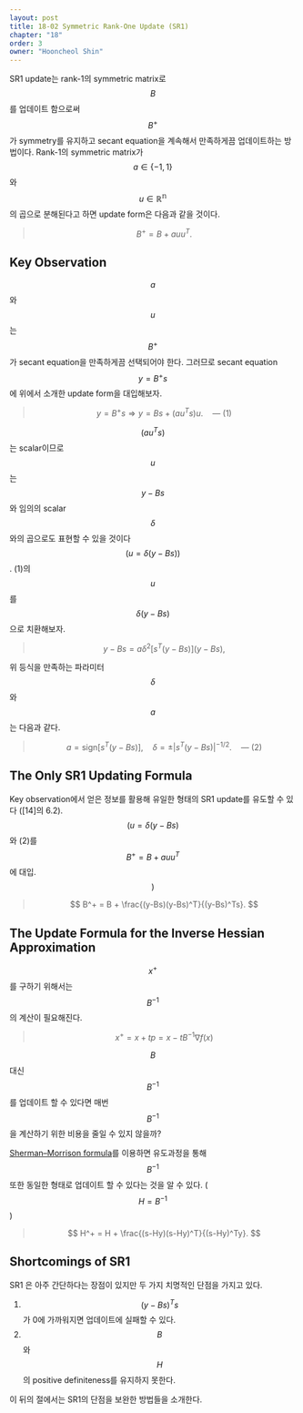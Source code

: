 ```yaml
---
layout: post
title: 18-02 Symmetric Rank-One Update (SR1)
chapter: "18"
order: 3
owner: "Hooncheol Shin"
---
```


SR1 update는 rank-1의 symmetric matrix로 $$B$$를 업데이트 함으로써 $$B^+$$가 symmetry를 유지하고 secant equation을 계속해서 만족하게끔 업데이트하는 방법이다. Rank-1의 symmetric matrix가 $$a \in \left\{-1, 1\right\}$$와 $$u \in \mathbb{R^n}$$의 곱으로 분해된다고 하면 update form은 다음과 같을 것이다.

>$$B^+ = B + auu^T.$$

## Key Observation
$$a$$와 $$u$$는 $$B^+$$가 secant equation을 만족하게끔 선택되어야 한다. 그러므로 secant equation $$y = B^+s$$에 위에서 소개한 update form을 대입해보자.

>$$y = B^+s \Rightarrow y = Bs + (au^Ts)u. \quad \text{--- (1)}$$

$$(au^Ts)$$는 scalar이므로 $$u$$는 $$y-Bs$$와 임의의 scalar $$\delta$$와의 곱으로도 표현할 수 있을 것이다 $$\big( u = \delta(y - Bs) \big)$$. (1)의 $$u$$를 $$\delta(y - Bs)$$으로 치환해보자.

>$$y-Bs = a\delta^2 \big[ s^T(y - Bs) \big] (y -Bs),$$

위 등식을 만족하는 파라미터 $$\delta$$와 $$a$$는 다음과 같다.

>$$a = \text{sign} \big[ s^T (y - Bs) \big], \quad \delta = \pm | s^T(y-Bs) |^{-1/2}. \quad \text{--- (2)}$$

## The Only SR1 Updating Formula
Key observation에서 얻은 정보를 활용해 유일한 형태의  SR1 update를 유도할 수 있다 ([14]의 6.2). <br/>
$$\big( u = \delta (y - Bs)$$ 와 (2)를 $$B^+ = B + auu^T$$에 대입. $$\big)$$

>$$
>B^+ = B + \frac{(y-Bs)(y-Bs)^T}{(y-Bs)^Ts}.
>$$
>

## The Update Formula for the Inverse Hessian Approximation

$$x^+$$를 구하기 위해서는 $$B^{-1}$$의 계산이 필요해진다.

>$$x^+ = x + tp = x - tB^{-1}\nabla f(x)$$

$$B$$ 대신 $$B^{-1}$$를 업데이트 할 수 있다면 매번 $$B^{-1}$$을 계산하기 위한 비용을 줄일 수 있지 않을까?

[Sherman–Morrison formula](https://en.wikipedia.org/wiki/Sherman%E2%80%93Morrison_formula)를 이용하면 유도과정을 통해 $$B^{-1}$$ 또한 동일한 형태로 업데이트 할 수 있다는 것을 알 수 있다. ($$H = B^{-1}$$)

>$$
>H^+ = H + \frac{(s-Hy)(s-Hy)^T}{(s-Hy)^Ty}.
>$$

## Shortcomings of SR1

SR1 은 아주 간단하다는 장점이 있지만 두 가지 치명적인 단점을 가지고 있다.

1. $$(y-Bs)^Ts$$가 0에 가까워지면 업데이트에 실패할 수 있다.
2. $$B$$와 $$H$$의 positive definiteness를 유지하지 못한다.

이 뒤의 절에서는 SR1의 단점을 보완한 방법들을 소개한다. 